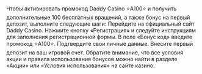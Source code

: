 Чтобы активировать промокод Daddy Casino ⭐️A100⭐️ и получить дополнительные 100 бесплатных вращений, а также бонус на первый депозит, выполните следующие шаги:
Перейдите на официальный сайт Daddy Casino.
Нажмите кнопку «Регистрация» и следуйте инструкциям для заполнения регистрационной формы.
В поле «Бонус код» введите промокод ⭐️A100⭐️.
Подтвердите свои личные данные.
Внесите первый депозит на ваш игровой счет.
Обратите внимание, что все условия акции и правила использования бонусов можно найти в разделе «Акции» или «Условия использования» на сайте казино.
